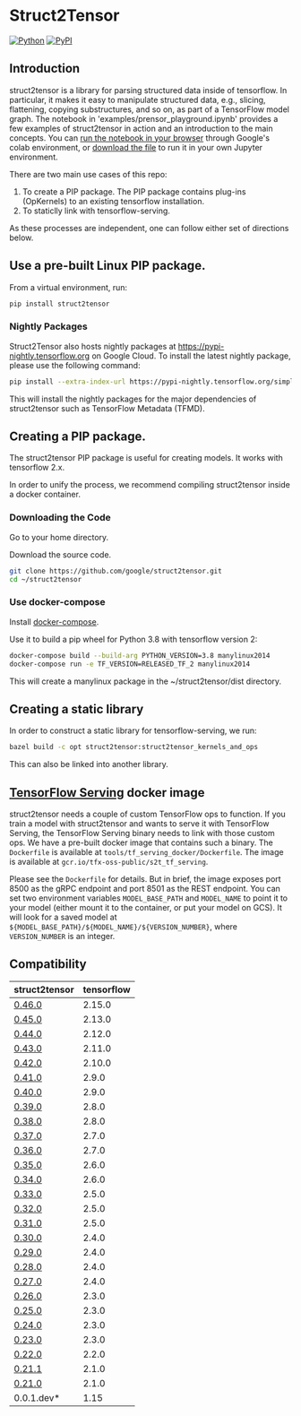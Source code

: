 # Struct2Tensor

[![Python](https://img.shields.io/badge/python%7C3.9-blue)](https://github.com/google/struct2tensor)
[![PyPI](https://badge.fury.io/py/struct2tensor.svg)](https://badge.fury.io/py/struct2tensor)

<!--*
freshness: { owner: 'iindyk' reviewed: '2024-04-22' }
*-->

## Introduction
struct2tensor is a library for parsing structured data inside of tensorflow.
In particular, it makes it easy to manipulate structured data, e.g., slicing,
flattening, copying substructures, and so on, as part of a TensorFlow model
graph. The notebook in 'examples/prensor_playground.ipynb' provides a few
examples of struct2tensor in action and an introduction to the main
concepts. You can
[run the notebook in your browser](https://colab.research.google.com/github/google/struct2tensor/blob/master/examples/prensor_playground.ipynb)
through Google's colab environment, or [download the
file](examples/prensor_playground.ipynb) to run it in your own Jupyter
environment.


There are two main use cases of this repo:

1.  To create a PIP package. The PIP package contains plug-ins (OpKernels) to an
    existing tensorflow installation.
2.  To staticlly link with tensorflow-serving.

As these processes are independent, one can follow either set of directions
below.

## Use a pre-built Linux PIP package.


From a virtual environment, run:

```bash
pip install struct2tensor
```
### Nightly Packages

Struct2Tensor also hosts nightly packages at https://pypi-nightly.tensorflow.org
on Google Cloud. To install the latest nightly package, please use the following
command:

```bash
pip install --extra-index-url https://pypi-nightly.tensorflow.org/simple struct2tensor
```

This will install the nightly packages for the major dependencies of
struct2tensor such as TensorFlow Metadata (TFMD).

## Creating a PIP package.

The struct2tensor PIP package is useful for creating models.
It works with tensorflow 2.x.

In order to unify the process, we recommend compiling struct2tensor inside
a docker container.


### Downloading the Code

Go to your home directory.

Download the source code.

```bash
git clone https://github.com/google/struct2tensor.git
cd ~/struct2tensor
```

### Use docker-compose
Install [docker-compose](https://docs.docker.com/compose/).

Use it to build a pip wheel for Python 3.8 with tensorflow version 2:

```bash
docker-compose build --build-arg PYTHON_VERSION=3.8 manylinux2014
docker-compose run -e TF_VERSION=RELEASED_TF_2 manylinux2014
```

This will create a manylinux package in the ~/struct2tensor/dist directory.


## Creating a static library

In order to construct a static library for tensorflow-serving, we run:

```bash
bazel build -c opt struct2tensor:struct2tensor_kernels_and_ops
```

This can also be linked into another library.

## [TensorFlow Serving](https://github.com/tensorflow/serving) docker image

struct2tensor needs a couple of custom TensorFlow ops to function. If you train
a model with struct2tensor and wants to serve it with TensorFlow Serving, the
TensorFlow Serving binary needs to link with those custom ops. We have a
pre-built docker image that contains such a binary. The `Dockerfile` is
available at `tools/tf_serving_docker/Dockerfile`. The image is available at
`gcr.io/tfx-oss-public/s2t_tf_serving`.

Please see the `Dockerfile` for details. But in brief, the image exposes port
8500 as the gRPC endpoint and port 8501 as the REST endpoint. You can set
two environment variables `MODEL_BASE_PATH` and `MODEL_NAME` to point it to
your model (either mount it to the container, or put your model on GCS).
It will look for a saved model at
`${MODEL_BASE_PATH}/${MODEL_NAME}/${VERSION_NUMBER}`, where `VERSION_NUMBER`
is an integer.


## Compatibility

struct2tensor                                                          | tensorflow
---------------------------------------------------------------------- | ----------
[0.46.0](https://github.com/google/struct2tensor/releases/tag/v0.46.0) | 2.15.0
[0.45.0](https://github.com/google/struct2tensor/releases/tag/v0.45.0) | 2.13.0
[0.44.0](https://github.com/google/struct2tensor/releases/tag/v0.44.0) | 2.12.0
[0.43.0](https://github.com/google/struct2tensor/releases/tag/v0.43.0) | 2.11.0
[0.42.0](https://github.com/google/struct2tensor/releases/tag/v0.42.0) | 2.10.0
[0.41.0](https://github.com/google/struct2tensor/releases/tag/v0.41.0) | 2.9.0
[0.40.0](https://github.com/google/struct2tensor/releases/tag/v0.40.0) | 2.9.0
[0.39.0](https://github.com/google/struct2tensor/releases/tag/v0.39.0) | 2.8.0
[0.38.0](https://github.com/google/struct2tensor/releases/tag/v0.38.0) | 2.8.0
[0.37.0](https://github.com/google/struct2tensor/releases/tag/v0.37.0) | 2.7.0
[0.36.0](https://github.com/google/struct2tensor/releases/tag/v0.36.0) | 2.7.0
[0.35.0](https://github.com/google/struct2tensor/releases/tag/v0.35.0) | 2.6.0
[0.34.0](https://github.com/google/struct2tensor/releases/tag/v0.34.0) | 2.6.0
[0.33.0](https://github.com/google/struct2tensor/releases/tag/v0.33.0) | 2.5.0
[0.32.0](https://github.com/google/struct2tensor/releases/tag/v0.32.0) | 2.5.0
[0.31.0](https://github.com/google/struct2tensor/releases/tag/v0.31.0) | 2.5.0
[0.30.0](https://github.com/google/struct2tensor/releases/tag/v0.30.0) | 2.4.0
[0.29.0](https://github.com/google/struct2tensor/releases/tag/v0.29.0) | 2.4.0
[0.28.0](https://github.com/google/struct2tensor/releases/tag/v0.28.0) | 2.4.0
[0.27.0](https://github.com/google/struct2tensor/releases/tag/v0.27.0) | 2.4.0
[0.26.0](https://github.com/google/struct2tensor/releases/tag/v0.26.0) | 2.3.0
[0.25.0](https://github.com/google/struct2tensor/releases/tag/v0.25.0) | 2.3.0
[0.24.0](https://github.com/google/struct2tensor/releases/tag/v0.24.0) | 2.3.0
[0.23.0](https://github.com/google/struct2tensor/releases/tag/v0.23.0) | 2.3.0
[0.22.0](https://github.com/google/struct2tensor/releases/tag/v0.22.0) | 2.2.0
[0.21.1](https://github.com/google/struct2tensor/releases/tag/v0.21.1) | 2.1.0
[0.21.0](https://github.com/google/struct2tensor/releases/tag/v0.21.0) | 2.1.0
0.0.1.dev*                                                             | 1.15
